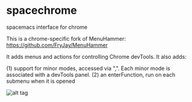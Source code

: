 # spacechrome
spacemacs interface for chrome

This is a chrome-specific fork of MenuHammer: https://github.com/FryJay/MenuHammer

It adds menus and actions for controlling Chrome devTools. It also adds:

(1) support for minor modes, accessed via ",". Each minor mode is associated with a devTools panel.
(2) an enterFunction, run on each submenu when it is opened

![alt tag](https://user-images.githubusercontent.com/14083293/68520490-c3368180-02ca-11ea-9524-d17e1a834463.png)
